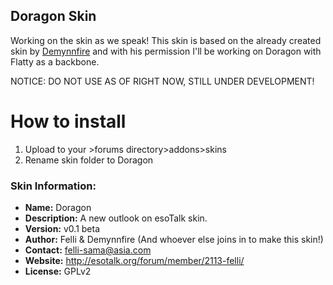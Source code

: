 ## Doragon Skin

Working on the skin as we speak! This skin is based on the already created skin by [Demynnfire](https://github.com/Demynnfire/Flatty-esoTalk-Skin) and with his permission I'll be working on Doragon with Flatty as a backbone.

NOTICE: DO NOT USE AS OF RIGHT NOW, STILL UNDER DEVELOPMENT!

# How to install
1. Upload to your >forums directory>addons>skins
2. Rename skin folder to Doragon

### Skin Information:
 - **Name:** Doragon
 - **Description:** A new outlook on esoTalk skin.
 - **Version:** v0.1 beta
 - **Author:** Felli & Demynnfire (And whoever else joins in to make this skin!)
 - **Contact:** felli-sama@asia.com
 - **Website:** http://esotalk.org/forum/member/2113-felli/
 - **License:** GPLv2
